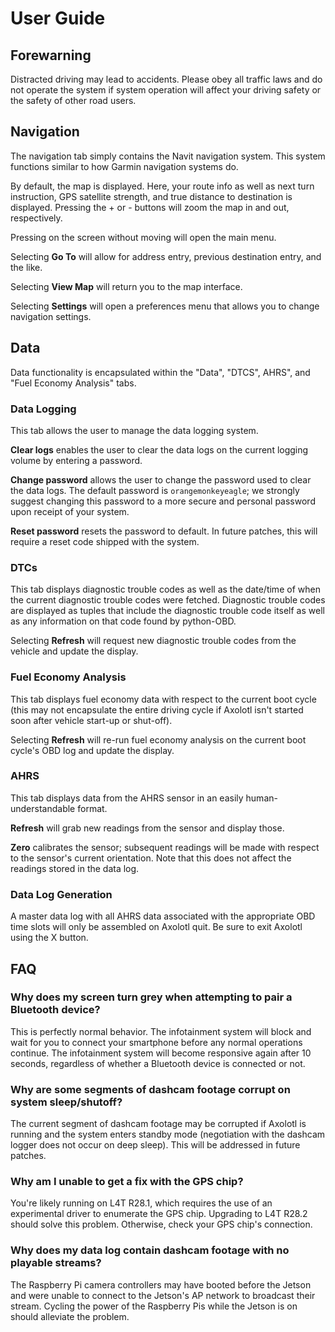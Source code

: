 # User Guide

## Forewarning
Distracted driving may lead to accidents. Please obey all traffic laws and do not operate the system if system operation will affect your driving safety or the safety of other road users.

## Navigation
The navigation tab simply contains the Navit navigation system. This system functions similar to how Garmin navigation systems do.

By default, the map is displayed. Here, your route info as well as next turn instruction, GPS satellite strength, and true distance to destination is displayed. Pressing the + or - buttons will zoom the map in and out, respectively.

Pressing on the screen without moving will open the main menu.

Selecting __Go To__ will allow for address entry, previous destination entry, and the like.

Selecting __View Map__ will return you to the map interface.

Selecting __Settings__ will open a preferences menu that allows you to change navigation settings.

## Data
Data functionality is encapsulated within the "Data", "DTCS", AHRS", and "Fuel Economy Analysis" tabs.

### Data Logging
This tab allows the user to manage the data logging system.

__Clear logs__ enables the user to clear the data logs on the current logging volume by entering a password.

__Change password__ allows the user to change the password used to clear the data logs. The default password is `orangemonkeyeagle`; we strongly suggest changing this password to a more secure and personal password upon receipt of your system.

__Reset password__ resets the password to default. In future patches, this will require a reset code shipped with the system.

### DTCs
This tab displays diagnostic trouble codes as well as the date/time of when the current diagnostic trouble codes were fetched. Diagnostic trouble codes are displayed as tuples that include the diagnostic trouble code itself as well as any information on that code found by python-OBD.

Selecting __Refresh__ will request new diagnostic trouble codes from the vehicle and update the display.

### Fuel Economy Analysis
This tab displays fuel economy data with respect to the current boot cycle (this may not encapsulate the entire driving cycle if Axolotl isn't started soon after vehicle start-up or shut-off).

Selecting __Refresh__ will re-run fuel economy analysis on the current boot cycle's OBD log and update the display.

### AHRS
This tab displays data from the AHRS sensor in an easily human-understandable format.

__Refresh__ will grab new readings from the sensor and display those.

__Zero__ calibrates the sensor; subsequent readings will be made with respect to the sensor's current orientation. Note that this does not affect the readings stored in the data log.

### Data Log Generation
A master data log with all AHRS data associated with the appropriate OBD time slots will only be assembled on Axolotl quit. Be sure to exit Axolotl using the X button.

## FAQ
### Why does my screen turn grey when attempting to pair a Bluetooth device?
This is perfectly normal behavior. The infotainment system will block and wait for you to connect your smartphone before any normal operations continue.
The infotainment system will become responsive again after 10 seconds, regardless of whether a Bluetooth device is connected or not.

### Why are some segments of dashcam footage corrupt on system sleep/shutoff?
The current segment of dashcam footage may be corrupted if Axolotl is running and the system enters standby mode (negotiation with the dashcam logger does not occur on deep sleep). This will be addressed in future patches.

### Why am I unable to get a fix with the GPS chip?
You're likely running on L4T R28.1, which requires the use of an experimental driver to enumerate the GPS chip. Upgrading to L4T R28.2 should solve this problem. Otherwise, check your GPS chip's connection.

### Why does my data log contain dashcam footage with no playable streams?
The Raspberry Pi camera controllers may have booted before the Jetson and were unable to connect to the Jetson's AP network to broadcast their stream. Cycling the power of the Raspberry Pis while the Jetson is on should alleviate the problem.
